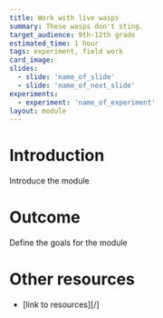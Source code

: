 ```yaml
---
title: Work with live wasps 
summary: These wasps don't sting. 
target_audience: 9th-12th grade
estimated_time: 1 hour
tags: experiment, field work
card_image: 
slides: 
  - slide: 'name_of_slide'
  - slide: 'name_of_next_slide'
experiments:
  - experiment: 'name_of_experiment'
layout: module
---
```


# Introduction

Introduce the module

# Outcome 

Define the goals for the module

# Other resources

* [link to resources][/] 


